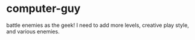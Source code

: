 # computer-guy
battle enemies as the geek! I need to add more levels, creative play style, and various enemies. 
